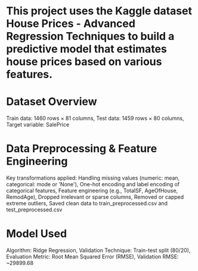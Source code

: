 # This project uses the Kaggle dataset House Prices - Advanced Regression Techniques to build a predictive model that estimates house prices based on various features.

# Dataset Overview
Train data: 1460 rows × 81 columns,
Test data: 1459 rows × 80 columns,
Target variable: SalePrice

# Data Preprocessing & Feature Engineering
Key transformations applied:
Handling missing values (numeric: mean, categorical: mode or 'None'),
One-hot encoding and label encoding of categorical features,
Feature engineering (e.g., TotalSF, AgeOfHouse, RemodAge),
Dropped irrelevant or sparse columns,
Removed or capped extreme outliers,
Saved clean data to train_preprocessed.csv and test_preprocessed.csv

# Model Used
Algorithm: Ridge Regression,
Validation Technique: Train-test split (80/20),
Evaluation Metric: Root Mean Squared Error (RMSE),
Validation RMSE: ~29899.68
